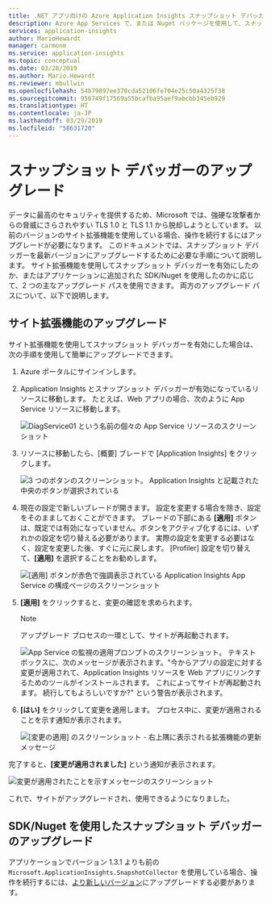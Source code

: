```yaml
---
title: .NET アプリ向けの Azure Application Insights スナップショット デバッガーのアップグレード | Microsoft Docs
description: Azure App Services で、または Nuget パッケージを使用して、スナップショット デバッガーを最新バージョンにアップグレードする方法
services: application-insights
author: MarioHewardt
manager: carmonm
ms.service: application-insights
ms.topic: conceptual
ms.date: 03/28/2019
ms.author: Mario.Hewardt
ms.reviewer: mbullwin
ms.openlocfilehash: 54b79897ee378cda52106fe704e25c50a4325f38
ms.sourcegitcommit: 956749f17569a55bcafba95aef9abcbb345eb929
ms.translationtype: HT
ms.contentlocale: ja-JP
ms.lasthandoff: 03/29/2019
ms.locfileid: "58631720"
---
```

# <a name="upgrading-the-snapshot-debugger"></a>スナップショット デバッガーのアップグレード

データに最高のセキュリティを提供するため、Microsoft では、強硬な攻撃者からの脅威にさらされやすい TLS 1.0 と TLS 1.1 から脱却しようとしています。 以前のバージョンのサイト拡張機能を使用している場合、操作を続行するにはアップグレードが必要になります。 このドキュメントでは、スナップショット デバッガーを最新バージョンにアップグレードするために必要な手順について説明します。 サイト拡張機能を使用してスナップショット デバッガーを有効にしたのか、またはアプリケーションに追加された SDK/Nuget を使用したのかに応じて、2 つの主なアップグレード パスを使用できます。 両方のアップグレード パスについて、以下で説明します。 

## <a name="upgrading-the-site-extension"></a>サイト拡張機能のアップグレード

サイト拡張機能を使用してスナップショット デバッガーを有効にした場合は、次の手順を使用して簡単にアップグレードできます。

1. Azure ポータルにサインインします。
2. Application Insights とスナップショット デバッガーが有効になっているリソースに移動します。 たとえば、Web アプリの場合、次のように App Service リソースに移動します。

   ![DiagService01 という名前の個々の App Service リソースのスクリーンショット](./media/snapshot-debugger-upgrade/app-service-resource.png)

3. リソースに移動したら、[概要] ブレードで [Application Insights] をクリックします。

   ![3 つのボタンのスクリーンショット。 Application Insights と記載された中央のボタンが選択されている](./media/snapshot-debugger-upgrade/application-insights-button.png)

4. 現在の設定で新しいブレードが開きます。 設定を変更する場合を除き、設定をそのまましておくことができます。 ブレードの下部にある **[適用]** ボタンは、既定では有効になっていません。ボタンをアクティブ化するには、いずれかの設定を切り替える必要があります。 実際の設定を変更する必要はなく、設定を変更した後、すぐに元に戻します。 [Profiler] 設定を切り替えて、**[適用]** を選択することをお勧めします。

   ![[適用] ボタンが赤色で強調表示されている Application Insights App Service の構成ページのスクリーンショット](./media/snapshot-debugger-upgrade/view-application-insights-data.png)

5. **[適用]** をクリックすると、変更の確認を求められます。

    > [!NOTE]
    > アップグレード プロセスの一環として、サイトが再起動されます。

   ![App Service の監視の適用プロンプトのスクリーンショット。 テキスト ボックスに、次のメッセージが表示されます。"今からアプリの設定に対する変更が適用されて、Application Insights リソースを Web アプリにリンクするためのツールがインストールされます。 これによってサイトが再起動されます。 続行してもよろしいですか?" という警告が表示されます。](./media/snapshot-debugger-upgrade/apply-monitoring-settings.png)

6. **[はい]** をクリックして変更を適用します。 プロセス中に、変更が適用されることを示す通知が表示されます。

   ![[変更の適用] のスクリーンショット - 右上隅に表示される拡張機能の更新メッセージ](./media/snapshot-debugger-upgrade/updating-extensions.png)

完了すると、**[変更が適用されました]** という通知が表示されます。

   ![変更が適用されたことを示すメッセージのスクリーンショット](./media/snapshot-debugger-upgrade/changes-are-applied.png)

これで、サイトがアップグレードされ、使用できるようになりました。

## <a name="upgrading-snapshot-debugger-using-sdknuget"></a>SDK/Nuget を使用したスナップショット デバッガーのアップグレード

アプリケーションでバージョン 1.3.1 よりも前の `Microsoft.ApplicationInsights.SnapshotCollector` を使用している場合、操作を続行するには、[より新しいバージョン](https://www.nuget.org/packages/Microsoft.ApplicationInsights.SnapshotCollector)にアップグレードする必要があります。
